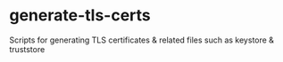 # generate-tls-certs
Scripts for generating TLS certificates &amp; related files such as keystore &amp; truststore
